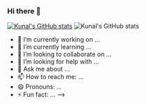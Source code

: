 ### Hi there 👋

[![Kunal's GitHub stats](https://github-readme-stats.vercel.app/api?username=kunzbhatia)](https://github.com/kunzbhatia/github-readme-stats)
![Kunal's GitHub stats](https://github-readme-stats.vercel.app/api?username=kunzbhatia&show_icons=true&bg_color=00000000)

- 🔭 I’m currently working on ...
- 🌱 I’m currently learning ...
- 👯 I’m looking to collaborate on ...
- 🤔 I’m looking for help with ...
- 💬 Ask me about ...
- 📫 How to reach me: ...
- 😄 Pronouns: ...
- ⚡ Fun fact: ...
-->
